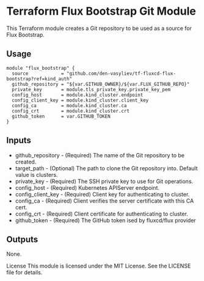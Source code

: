 # Terraform Flux Bootstrap Git Module

This Terraform module creates a Git repository to be used as a source for Flux Bootstrap.

## Usage

```hcl
module "flux_bootstrap" {
  source            = "github.com/den-vasyliev/tf-fluxcd-flux-bootstrap?ref=kind_auth"
  github_repository = "${var.GITHUB_OWNER}/${var.FLUX_GITHUB_REPO}"
  private_key       = module.tls_private_key.private_key_pem
  config_host       = module.kind_cluster.endpoint
  config_client_key = module.kind_cluster.client_key
  config_ca         = module.kind_cluster.ca
  config_crt        = module.kind_cluster.crt
  github_token      = var.GITHUB_TOKEN
}
```
## Inputs
- github_repository - (Required) The name of the Git repository to be created.
- target_path - (Optional) The path to clone the Git repository into. Default value is clusters.
- private_key - (Required) The SSH private key to use for Git operations.
- config_host - (Required) Kubernetes APIServer endpoint.
- config_client_key - (Required) Client key for authenticating to cluster.
- config_ca - (Required) Client verifies the server certificate with this CA cert.
- config_crt - (Required) Client certificate for authenticating to cluster.
- github_token - (Required) The GitHub token ised by fluxcd/flux provider

## Outputs
None.

License
This module is licensed under the MIT License. See the LICENSE file for details.
